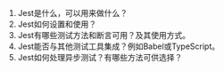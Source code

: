 

1. Jest是什么，可以用来做什么？
2. Jest如何设置和使用？
3. Jest有哪些测试方法和断言可用？及其使用方式。
4. Jest能否与其他测试工具集成？例如Babel或TypeScript。
5. Jest如何处理异步测试？有哪些方法可供选择？